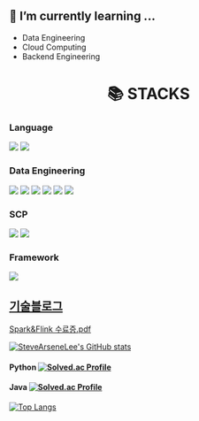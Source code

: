 <!--
**SteveArseneLee/SteveArseneLee** is a ✨ _special_ ✨ repository because its `README.md` (this file) appears on your GitHub profile.

Here are some ideas to get you started:

- 🔭 I’m currently working on ...
- 🌱 I’m currently learning ...
- 👯 I’m looking to collaborate on ...
- 🤔 I’m looking for help with ...
- 💬 Ask me about ...
- 📫 How to reach me: ...
- 😄 Pronouns: ...
- ⚡ Fun fact: ...
-->

## 🌱 I’m currently learning ...
- Data Engineering
- Cloud Computing
- Backend Engineering

<div align=center><h1>📚 STACKS</h1></div>

### Language
<img src="https://img.shields.io/badge/Python-3776AB?style=for-the-badge&logo=Python&logoColor=white"> <img src="https://img.shields.io/badge/JAVA-007396?style=for-the-badge&logo=java&logoColor=white">

### Data Engineering
<img src="https://img.shields.io/badge/kafka-231F20?style=for-the-badge&logo=&logoColor=white"> <img src="https://img.shields.io/badge/flink-E6526F?style=for-the-badge&logo=flink&logoColor=white"> <img src="https://img.shields.io/badge/hadoop-66CCFF?style=for-the-badge&logo=hadoop&logoColor=white"> <img src="https://img.shields.io/badge/spark-E25A1C?style=for-the-badge&logo=spark&logoColor=white"> <img src="https://img.shields.io/badge/airflow-017CEE?style=for-the-badge&logo=airflow&logoColor=white"> <img src="https://img.shields.io/badge/snowflake-29B5E8?style=for-the-badge&logo=snowflake&logoColor=white"> 

### SCP
<img src="https://img.shields.io/badge/amazonaws-232F3E?style=for-the-badge&logo=amazonaws&logoColor=white"> <img src="https://img.shields.io/badge/google cloud platform-4285F4?style=for-the-badge&logo=google cloud&logoColor=white"> 


### Framework
<img src="https://img.shields.io/badge/django-092E20?style=for-the-badge&logo=django&logoColor=white"> 




## [기술블로그](https://squiddeveloper.notion.site/squiddeveloper/SteveArseneLee-8283e5cd76db4860aebe8deb1b54371a)

[Spark&Flink 수료증.pdf](https://github.com/SteveArseneLee/SteveArseneLee/files/10893577/Spark.Flink.pdf)

[![SteveArseneLee's GitHub stats](https://github-readme-stats.vercel.app/api?username=SteveArseneLee)](https://github.com/SteveArseneLee/github-readme-stats)

#### Python [![Solved.ac Profile](http://mazassumnida.wtf/api/v2/generate_badge?boj=lclgood97)](https://solved.ac/lclgood97/)

#### Java [![Solved.ac Profile](http://mazassumnida.wtf/api/v2/generate_badge?boj=tealgorithmst)](https://solved.ac/tealgorithmst/)

[![Top Langs](https://github-readme-stats.vercel.app/api/top-langs/?username=SteveArseneLee&layout=compact)](https://github.com/SteveArseneLee/github-readme-stats)  
<!-- [![Top Langs](https://github-readme-stats.vercel.app/api/top-langs/?username=anuraghazra&layout=compact)](https://github.com/anuraghazra/github-readme-stats) -->

<!-- ![SteveArseneLee's GitHub stats](https://github-readme-stats.vercel.app/api?username=SteveArseneLee&show_icons=true&theme=radical)   -->
